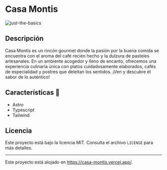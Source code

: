 # Casa Montis
![just-the-basics](./public/img/preview.webp)

## Descripción

Casa Montis es un rincón gourmet donde la pasión por la buena comida se encuentra con el aroma del café recién hecho y la dulzura de pasteles artesanales. En un ambiente acogedor y lleno de encanto, ofrecemos una experiencia culinaria única con platos cuidadosamente elaborados, cafés de especialidad y postres que deleitan los sentidos. ¡Ven y descubre el sabor de lo auténtico!


## Características 🚀

- Astro
- Typescript
- Tailwind

## Licencia

Este proyecto está bajo la licencia MIT. Consulta el archivo `LICENSE` para más detalles.

---

Este proyecto está alojado en https://casa-montis.vercel.app/.

